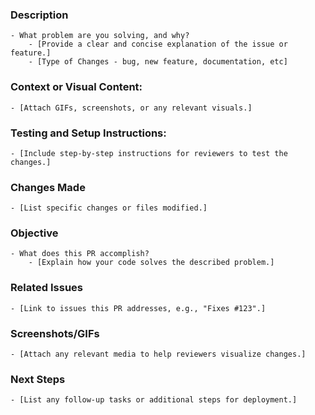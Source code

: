 ### Description
    - What problem are you solving, and why?
        - [Provide a clear and concise explanation of the issue or feature.]
        - [Type of Changes - bug, new feature, documentation, etc]
### Context or Visual Content:
    - [Attach GIFs, screenshots, or any relevant visuals.]
### Testing and Setup Instructions:
    - [Include step-by-step instructions for reviewers to test the changes.]
### Changes Made
    - [List specific changes or files modified.]
### Objective
    - What does this PR accomplish?
        - [Explain how your code solves the described problem.]
### Related Issues
    - [Link to issues this PR addresses, e.g., "Fixes #123".]
### Screenshots/GIFs
    - [Attach any relevant media to help reviewers visualize changes.]
### Next Steps
    - [List any follow-up tasks or additional steps for deployment.]
